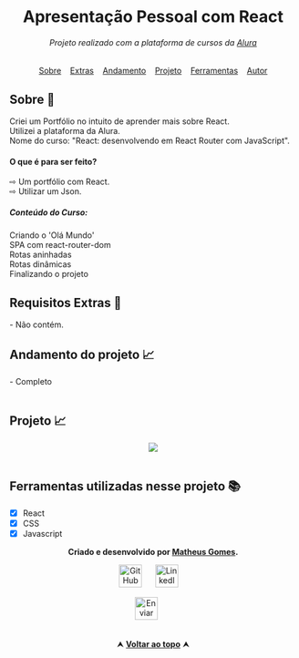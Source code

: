 <h1 align="center">Apresentação Pessoal com React</h1>

<h6 align="center">Projeto realizado com a plataforma de cursos da 
<a href="https://www.alura.com.br/"  target="_blank">Alura </a></h6>
 
 
<div id="inicio" align=center>
  <a href="#sobre">Sobre</a>&nbsp;&nbsp;&nbsp;
  <a href="#extras">Extras</a>&nbsp;&nbsp;&nbsp;
  <a href="#andamento">Andamento</a>&nbsp;&nbsp;&nbsp;
  <a href="#projeto">Projeto</a>&nbsp;&nbsp;&nbsp;
  <a href="#ferramentas">Ferramentas</a>&nbsp;&nbsp;&nbsp;
  <a href="#autor">Autor</a> 
</div>


<h2 id="sobre">Sobre 🔎</h2>
  Criei um Portfólio no intuito de aprender mais sobre React. <br>
  Utilizei a plataforma da Alura. <br>
  Nome do curso: "React: desenvolvendo em React Router com JavaScript".



<h4> O que é para ser feito? </h4>
⇨ Um portfólio com React. <br>
⇨ Utilizar um Json.
<h5>Conteúdo do Curso:</h5>
Criando o 'Olá Mundo' <br>
 SPA com react-router-dom <br>
 Rotas aninhadas <br>
 Rotas dinâmicas <br>
 Finalizando o projeto <br>

<h2 id="extras">Requisitos Extras 🔎</h2>
- Não contém.

<h2 id="andamento">Andamento do projeto 📈</h2>
<div>
  - Completo <img width="15px" height="15px" src="https://user-images.githubusercontent.com/112782424/209587639-618b9dc5-e9d7-4e0e-89f8-d1faaffe51f3.png" />
</div>
<br>


<h2 id="projeto">Projeto 📈</h2>
<div align="Center">
<img src="https://user-images.githubusercontent.com/112782424/209849811-2a4b71ba-2868-4af4-b402-544d5cd1adb4.png" />
</div>
<br>



<h2 id="ferramentas">Ferramentas utilizadas nesse projeto 📚</h2>

  - [x] React
  - [x] CSS
  - [x] Javascript

<div id="autor" align="center">
  
  **Criado e desenvolvido por [Matheus Gomes](https://www.linkedin.com/in/matheus-gomes-780339211/).**
  
 <div align="center"> 
  
  <a href="https://github.com/MatheusPCRJ" target="_blank"><img src="https://cdn-icons-png.flaticon.com/512/733/733553.png" height="40em" title="GitHub de MatheusPCRJ"></a>&nbsp;&nbsp;&nbsp;&nbsp;&nbsp;
  <a href="https://www.linkedin.com/in/matheus-gomes-780339211/" target="_blank"><img src="https://cdn-icons-png.flaticon.com/512/145/145807.png" height="40em" title="LinkedIn de Matheus Gomes"></a>&nbsp;&nbsp;&nbsp;&nbsp;
  
  <a href="matheusdev1710@gmail.com"><img src="https://cdn-icons-png.flaticon.com/512/552/552486.png" height="40em" title="Enviar E-mail"></a>
   &nbsp;&nbsp;&nbsp;&nbsp;&nbsp;
   
  </div>
</div>
<br>

<div align="center">
  &#11165;&nbsp;<a href="#inicio"><strong>Voltar ao topo</strong></a>&nbsp;&#11165;
</div>
